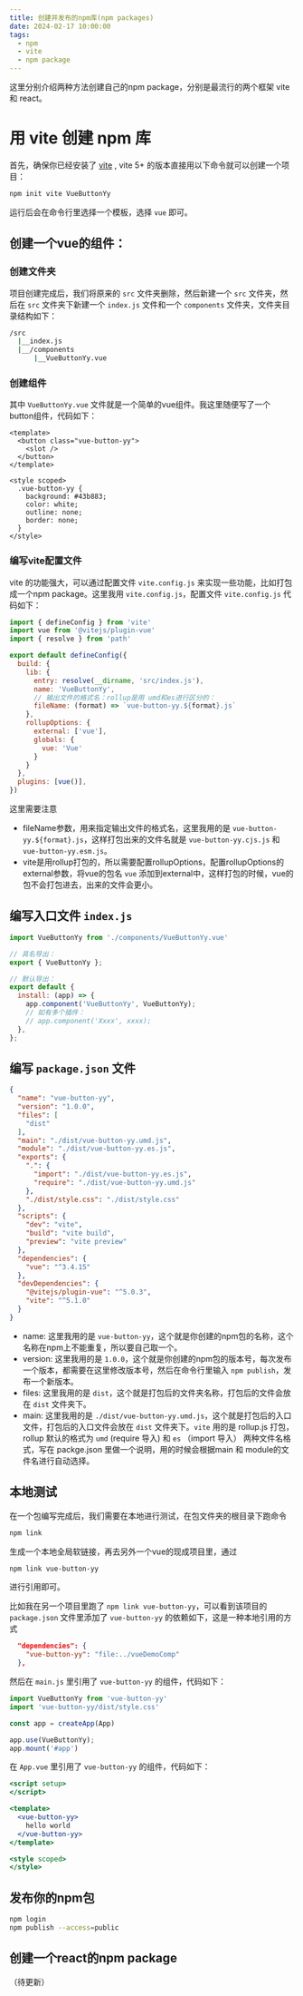 ```yaml
---
title: 创建并发布的npm库(npm packages)
date: 2024-02-17 10:00:00
tags:
  - npm
  - vite
  - npm package
---
```


这里分别介绍两种方法创建自己的npm package，分别是最流行的两个框架 vite 和 react。

<!-- more -->

# 用 vite 创建 npm 库 

首先，确保你已经安装了 [vite](https://cn.vitejs.dev/guide/#scaffolding-your-first-vite-project) , vite 5+ 的版本直接用以下命令就可以创建一个项目：

```bash
npm init vite VueButtonYy
```
运行后会在命令行里选择一个模板，选择 `vue` 即可。

## 创建一个vue的组件：

### 创建文件夹

项目创建完成后，我们将原来的 `src` 文件夹删除，然后新建一个 `src` 文件夹，然后在 `src` 文件夹下新建一个 `index.js` 文件和一个 `components` 文件夹，文件夹目录结构如下：

```bash
/src
  |__index.js
  |__/components
      |__VueButtonYy.vue
```

### 创建组件
其中 `VueButtonYy.vue` 文件就是一个简单的vue组件。我这里随便写了一个button组件，代码如下：

```vue
<template>
  <button class="vue-button-yy">
    <slot />
  </button>
</template>

<style scoped>
  .vue-button-yy {
    background: #43b883;
    color: white;
    outline: none;
    border: none;
  }
</style>
```

### 编写vite配置文件

vite 的功能强大，可以通过配置文件 `vite.config.js` 来实现一些功能，比如打包成一个npm package。这里我用 `vite.config.js`，配置文件 `vite.config.js` 代码如下：

```jsx
import { defineConfig } from 'vite'
import vue from '@vitejs/plugin-vue'
import { resolve } from 'path'

export default defineConfig({
  build: {
    lib: {
      entry: resolve(__dirname, 'src/index.js'),
      name: 'VueButtonYy',
      // 输出文件的格式名：rollup是用 umd和es进行区分的：
      fileName: (format) => `vue-button-yy.${format}.js`
    },
    rollupOptions: {
      external: ['vue'],
      globals: {
        vue: 'Vue'
      }
    }
  },
  plugins: [vue()],
})

```

这里需要注意
- fileName参数，用来指定输出文件的格式名，这里我用的是 `vue-button-yy.${format}.js`，这样打包出来的文件名就是 `vue-button-yy.cjs.js` 和 `vue-button-yy.esm.js`。
- vite是用rollup打包的，所以需要配置rollupOptions，配置rollupOptions的external参数，将vue的包名 `vue` 添加到external中，这样打包的时候，vue的包不会打包进去，出来的文件会更小。

## 编写入口文件 `index.js`

```jsx
import VueButtonYy from './components/VueButtonYy.vue'

// 具名导出：
export { VueButtonYy };

// 默认导出：
export default {
  install: (app) => {
    app.component('VueButtonYy', VueButtonYy);
    // 如有多个插件：
    // app.component('Xxxx', xxxx);
  },
};
```

## 编写 `package.json` 文件

```json
{
  "name": "vue-button-yy",
  "version": "1.0.0",
  "files": [
    "dist"
  ],
  "main": "./dist/vue-button-yy.umd.js",
  "module": "./dist/vue-button-yy.es.js",
  "exports": {
    ".": {
      "import": "./dist/vue-button-yy.es.js",
      "require": "./dist/vue-button-yy.umd.js"
    },
    "./dist/style.css": "./dist/style.css"
  },
  "scripts": {
    "dev": "vite",
    "build": "vite build",
    "preview": "vite preview"
  },
  "dependencies": {
    "vue": "^3.4.15"
  },
  "devDependencies": {
    "@vitejs/plugin-vue": "^5.0.3",
    "vite": "^5.1.0"
  }
}
```

- name: 这里我用的是 `vue-button-yy`，这个就是你创建的npm包的名称，这个名称在npm上不能重复，所以要自己取一个。
- version: 这里我用的是 `1.0.0`，这个就是你创建的npm包的版本号，每次发布一个版本，都需要在这里修改版本号，然后在命令行里输入 `npm publish`，发布一个新版本。
- files: 这里我用的是 `dist`，这个就是打包后的文件夹名称，打包后的文件会放在 `dist` 文件夹下。
- main: 这里我用的是 `./dist/vue-button-yy.umd.js`，这个就是打包后的入口文件，打包后的入口文件会放在 `dist` 文件夹下。`vite` 用的是 rollup.js 打包，rollup 默认的格式为 `umd` (require 导入) 和 `es` （import 导入） 两种文件名格式，写在 packge.json 里做一个说明，用的时候会根据main 和 module的文件名进行自动选择。

## 本地测试
在一个包编写完成后，我们需要在本地进行测试，在包文件夹的根目录下跑命令

```bash
npm link
```
生成一个本地全局软链接，再去另外一个vue的现成项目里，通过 
```bash
npm link vue-button-yy
``` 
进行引用即可。

比如我在另一个项目里跑了 `npm link vue-button-yy`，可以看到该项目的 `package.json` 文件里添加了 `vue-button-yy` 的依赖如下，这是一种本地引用的方式

```json
  "dependencies": {
    "vue-button-yy": "file:../vueDemoComp"
  },
```

然后在 `main.js` 里引用了 `vue-button-yy` 的组件，代码如下：

```jsx
import VueButtonYy from 'vue-button-yy'
import 'vue-button-yy/dist/style.css'

const app = createApp(App)

app.use(VueButtonYy);
app.mount('#app')
```

在 `App.vue` 里引用了 `vue-button-yy` 的组件，代码如下：

```jsx
<script setup>
</script>

<template>
  <vue-button-yy>
    hello world
  </vue-button-yy>
</template>

<style scoped>
</style>
```

## 发布你的npm包

```bash
npm login
npm publish --access=public
```

## 创建一个react的npm package
（待更新）
